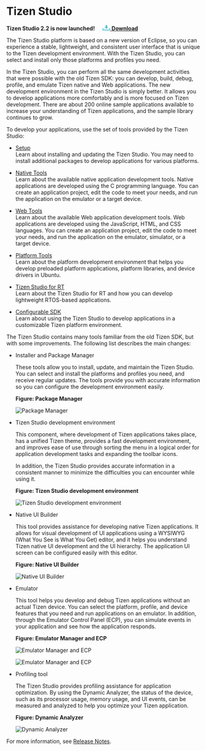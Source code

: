 # Tizen Studio

**Tizen Studio 2.2 is now launched!**&nbsp;&nbsp;&nbsp;&nbsp;&nbsp;[![Download](media/ic_docs_download.png)  **Download**](https://developer.tizen.org/development/tizen-studio/download)

The Tizen Studio platform is based on a new version of Eclipse, so you can experience a stable, lightweight, and consistent user interface that is unique to the Tizen development environment. With the Tizen Studio, you can select and install only those platforms and profiles you need.

In the Tizen Studio, you can perform all the same development activities that were possible with the old Tizen SDK: you can develop, build, debug, profile, and emulate Tizen native and Web applications. The new development environment in the Tizen Studio is simply better. It allows you to develop applications more comfortably and is more focused on Tizen development. There are about 200 online sample applications available to increase your understanding of Tizen applications, and the sample library continues to grow.


To develop your applications, use the set of tools provided by the Tizen Studio:

- [Setup](setup/installing-sdk.md)  
  Learn about installing and updating the Tizen Studio. You may need to install additional packages to develop applications for various platforms.

- [Native Tools](native-tools/overview.md)  
  Learn about the available native application development tools. Native applications are developed using the C programming language. You can create an application project, edit the code to meet your needs, and run the application on the emulator or a target device.

- [Web Tools](web-tools/overview.md)  
  Learn about the available Web application development tools. Web applications are developed using the JavaScript, HTML, and CSS languages. You can create an application project, edit the code to meet your needs, and run the application on the emulator, simulator, or a target device.

- [Platform Tools](platform-tools/overview.md)  
  Learn about the platform development environment that helps you develop preloaded platform applications, platform libraries, and device drivers in Ubuntu.

- [Tizen Studio for RT](rt-ide/rt-overview.md)  
  Learn about the Tizen Studio for RT and how you can develop lightweight RTOS-based applications.

- [Configurable SDK](configurable-sdk/configurable-sdk.md)  
  Learn about using the Tizen Studio to develop applications in a customizable Tizen platform environment.


The Tizen Studio contains many tools familiar from the old Tizen SDK, but with some improvements. The following list describes the main changes:


- Installer and Package Manager

  These tools allow you to install, update, and maintain the Tizen Studio. You can select and install the platforms and profiles you need, and receive regular updates. The tools provide you with accurate information so you can configure the development environment easily.


  **Figure: Package Manager**

  ![Package Manager](media/overview_package_manager.png)



- Tizen Studio development environment

  This component, where development of Tizen applications takes place, has a unified Tizen theme, provides a fast development environment, and improves ease of use through sorting the menu in a logical order for application development tasks and expanding the toolbar icons.


  In addition, the Tizen Studio provides accurate information in a consistent manner to minimize the difficulties you can encounter while using it.


  **Figure: Tizen Studio development environment**

  ![Tizen Studio development environment](media/overview_ide.png)


- Native UI Builder

  This tool provides assistance for developing native Tizen applications. It allows for visual development of UI applications using a WYSIWYG (What You See is What You Get) editor, and it helps you understand Tizen native UI development and the UI hierarchy. The application UI screen can be configured easily with this editor.

  **Figure: Native UI Builder**

  ![Native UI Builder](media/overview_ui_builder.png)


- Emulator

  This tool helps you develop and debug Tizen applications without an actual Tizen device. You can select the platform, profile, and device features that you need and run applications on an emulator. In addition, through the Emulator Control Panel (ECP), you can simulate events in your application and see how the application responds.

  **Figure: Emulator Manager and ECP**

  ![Emulator Manager and ECP](media/overview_emulator.png)


  ![Emulator Manager and ECP](media/overview_emulator2.png)


- Profiling tool

  The Tizen Studio provides profiling assistance for application optimization. By using the Dynamic Analyzer, the status of the device, such as its processor usage, memory usage, and UI events, can be measured and analyzed to help you optimize your Tizen application.


  **Figure: Dynamic Analyzer**

  ![Dynamic Analyzer](media/overview_da.png)


For more information, see [Release Notes](../release-notes/2-2-release-notes.md).
